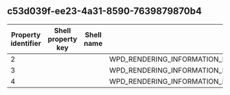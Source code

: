 ## c53d039f-ee23-4a31-8590-7639879870b4

Property identifier | Shell property key | Shell name | Alias
--- | --- | --- | ---
2 |  |  | WPD_RENDERING_INFORMATION_PROFILES
3 |  |  | WPD_RENDERING_INFORMATION_PROFILE_ENTRY_TYPE
4 |  |  | WPD_RENDERING_INFORMATION_PROFILE_ENTRY_CREATABLE_RESOURCES

